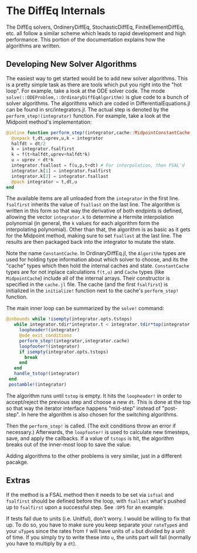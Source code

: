 # The DiffEq Internals

The DiffEq solvers, OrdineryDiffEq, StochasticDiffEq, FiniteElementDiffEq, etc.
all follow a similar scheme which leads to rapid development and high performance.
This portion of the documentation explains how the algorithms are written.

## Developing New Solver Algorithms

The easiest way to get started would be to add new solver algorithms. This is a
pretty simple task as there are tools which put you right into the "hot loop".
For example, take a look at the ODE solver code. The mode `solve(::ODEProblem,::OrdinaryDiffEqAlgorithm)`
is glue code to a bunch of solver algorithms. The algorithms which are coded
in DifferentialEquations.jl can be found in src/integrators.jl. The actual step
is denoted by the `perform_step!(integrator)` function. For example,
take a look at the Midpoint method's implementation:

```julia
@inline function perform_step!(integrator,cache::MidpointConstantCache,f=integrator.f)
  @unpack t,dt,uprev,u,k = integrator
  halfdt = dt/2
  k = integrator.fsalfirst
  k = f(t+halfdt,uprev+halfdt*k)
  u = uprev + dt*k
  integrator.fsallast = f(u,p,t+dt) # For interpolation, then FSAL'd
  integrator.k[1] = integrator.fsalfirst
  integrator.k[2] = integrator.fsallast
  @pack integrator = t,dt,u
end
```

The available items are all unloaded from the `integrator` in the first line.
`fsalfirst` inherits the value of `fsallast` on the last line. The algorithm is
written in this form so that way the derivative of both endpints is defined, allowing
the vector `integrator.k` to determine a  Hermite interpolation polynomial (in general,
the `k` values for each algorithm form the interpolating polynomial). Other than that,
the algorithm is as basic as it gets for the Midpoint method, making sure to set
`fsallast` at the last line. The results are then packaged back into the integrator
to mutate the state.

Note the name `ConstantCache`. In OrdinaryDiffEq.jl, the `Algorithm` types are used
for holding type information about which solver to choose, and its the "cache" types
which then hold the internal caches and state. `ConstantCache` types are for
not inplace calculations `f(t,u)` and `Cache` types (like `MidpointCache`) include
all of the internal arrays. Their constructor is specified in the `cache.jl` file.
The cache (and the first `fsalfirst`) is initialized in the `initialize!` function
next to the cache's `perform_step!` function.

The main inner loop can be summarized by the `solve!` command:

```julia
@inbounds while !isempty(integrator.opts.tstops)
   while integrator.tdir*integrator.t < integrator.tdir*top(integrator.opts.tstops)
     loopheader!(integrator)
     @ode_exit_conditions
     perform_step!(integrator,integrator.cache)
     loopfooter!(integrator)
     if isempty(integrator.opts.tstops)
       break
     end
   end
   handle_tstop!(integrator)
 end
 postamble!(integrator)
```

The algorithm runs until `tstop` is empty. It hits the `loopheader!` in order to
accept/reject the previous step and choose a new `dt`. This is done at the top
so that way the iterator interface happens "mid-step" instead of "post-step".
In here the algorithm is also chosen for the switching algorithms.

Then the `perform_step!` is called. (The exit conditions throw an error if necessary.)
Afterwards, the `loopfooter!` is used to calculate new timesteps, save, and apply the
callbacks. If a value of `tstops` is hit, the algorithm breaks out of the inner-most
loop to save the value.

Adding algorithms to the other problems is very similar, just in a different pacakge.

## Extras

If the method is a FSAL method then it needs to be set via `isfsal` and `fsalfirst`
should be defined before the loop, with `fsallast` what's pushed up to `fsalfirst`
upon a successful step. See `:DP5` for an example.

If tests fail due to units (i.e. Unitful), don't worry. I would be willing to fix
that up. To do so, you have to make sure you keep separate your `rateType`s and
your `uType`s since the rates from `f` will have units of `u` but divided by
a unit of time. If you simply try to write these into `u`, the units part will
fail (normally you have to multiply by a ``dt``).
